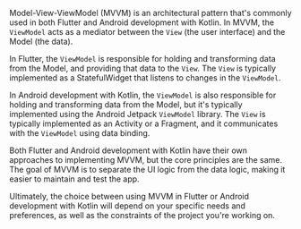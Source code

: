 Model-View-ViewModel (MVVM) is an architectural pattern that's commonly used in both Flutter and Android development with Kotlin. In MVVM, the `ViewModel` acts as a mediator between the `View` (the user interface) and the Model (the data).

In Flutter, the `ViewModel` is responsible for holding and transforming data from the Model, and providing that data to the `View`. The `View` is typically implemented as a StatefulWidget that listens to changes in the `ViewModel`.

In Android development with Kotlin, the `ViewModel` is also responsible for holding and transforming data from the Model, but it's typically implemented using the Android Jetpack `ViewModel` library. The `View` is typically implemented as an Activity or a Fragment, and it communicates with the `ViewModel` using data binding.

Both Flutter and Android development with Kotlin have their own approaches to implementing MVVM, but the core principles are the same. The goal of MVVM is to separate the UI logic from the data logic, making it easier to maintain and test the app.

Ultimately, the choice between using MVVM in Flutter or Android development with Kotlin will depend on your specific needs and preferences, as well as the constraints of the project you're working on.
